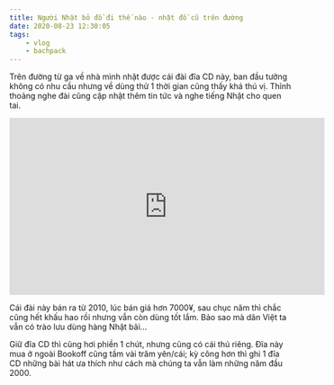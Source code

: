 ```yaml
---
title: Người Nhật bỏ đồ đi thế nào - nhặt đồ cũ trên đường
date: 2020-08-23 12:30:05
tags:
    - vlog
    - bachpack
---
```

Trên đường từ ga về nhà mình nhặt được cái đài đĩa CD này, ban đầu tưởng không có nhu cầu nhưng về dùng thử 1 thời gian cũng thấy khá thú vị. Thỉnh thoảng nghe đài cũng cập nhật thêm tin tức và nghe tiếng Nhật cho quen tai.

<iframe width="560" height="315" src="https://www.youtube.com/embed/rIdd1VUkEhM" frameborder="0" allow="accelerometer; autoplay; clipboard-write; encrypted-media; gyroscope; picture-in-picture" allowfullscreen></iframe>

<!-- more -->

Cái đài này bán ra từ 2010, lúc bán giá hơn 7000¥, sau chục năm thì chắc cũng hết khấu hao rồi nhưng vẫn còn dùng tốt lắm. Bảo sao mà dân Việt ta vẫn có trào lưu dùng hàng Nhật bãi...

Giữ đĩa CD thì cũng hơi phiền 1 chút, nhưng cũng có cái thú riêng. Đĩa này mua ở ngoài Bookoff cũng tầm vài trăm yên/cái; kỳ công hơn thì ghi 1 đĩa CD những bài hát ưa thích như cách mà chúng ta vẫn làm những năm đầu 2000.
